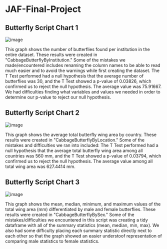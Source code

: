 # JAF-Final-Project

## Butterfly Script Chart 1
![image](https://user-images.githubusercontent.com/98784364/167743735-712f8366-032b-49a4-b2d2-f2d8bd4395d4.png)

This graph shows the number of butterflies found per institution in the entire dataset. These results were created in "CabbageButterflyByInstitution."
Some of the mistakes we made/encountered includes renaming the column names to be able to read much easier and to avoid the warnings while first creating the dataset. 
The T Test performed had a null hypothesis that the average number of butterflies was 30, and the T Test showed a p-value of 0.03826, which confirmed us to reject the null hypothesis. The average value was 75.91667.
We had difficulties finding what variables and values we needed in order to determine our p-value to reject our null hypothesis.


## Butterfly Script Chart 2
![image](https://user-images.githubusercontent.com/98784364/167906975-cff7b8e5-0da3-47e0-943f-b3e62eee3ab6.png)

This graph shows the average total butterfly wing area by country. These results were created in "CabbageButterflyByLocation."
Some of the mistakes and difficulties we ran into included:
The T Test performed had a null hypothesis that the average total butterfly wing area among all countries was 560 mm, and the T Test showed a p-value of 0.03794, which confirmed us to reject the null hypothesis. The average value among all total wing area was 627.4414 mm.


## Butterfly Script Chart 3
![image](https://user-images.githubusercontent.com/98784364/167906182-7fc73749-6b97-43e3-b2b2-f18fabd4d5f0.png)

This graph shows the mean, median, minimum, and maximum values of the total wing area (mm) differentiated by male and female butterflies. These results were created in "CabbageButterflyBySex."
Some of the mistakes/difficulties we encountered in this script was creating a tidy dataframe with all of the summary statistics (mean, median, min, max). We also had some difficulty placing each summary statistic directly next to each other so that the graph showed an easier understoof representation of comparing male statistics to female statistics. 
